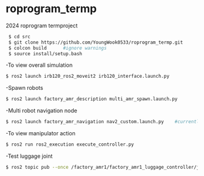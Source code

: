 # roprogram_termp
2024 roprogram termproject

```sh
 $ cd src
 $ git clone https://github.com/YoungWook0533/roprogram_termp.git
 $ colcon build      #ignore warnings
 $ source install/setup.bash
```

-To view overall simulation
```sh
$ ros2 launch irb120_ros2_moveit2 irb120_interface.launch.py
```
-Spawn robots
```sh
$ ros2 launch factory_amr_description multi_amr_spawn.launch.py 
```
-Multi robot navigation node
```sh
$ ros2 launch factory_amr_navigation nav2_custom.launch.py    #currently not available
```
-To view manipulator action
```sh
$ ros2 run ros2_execution execute_controller.py
```
-Test luggage joint
```sh
$ ros2 topic pub --once /factory_amr1/factory_amr1_luggage_controller/joint_trajectory trajectory_msgs/msg/JointTrajectory "{joint_names: ['luggage_joint'], points: [{positions: [0.3], time_from_start: {sec: 3, nanosec: 0}}]}"
```